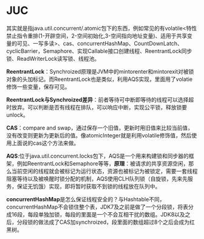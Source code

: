 # JUC

其实就是指java.util.concurrent/.atomic包下的东西，例如常见的有volatile<特性禁止指令重排(1-开辟空间，2-空间初始化,3-空间指向地址变量)、适用于共享变量的可见、一写多读>、cas、concurrentHashMap、CountDownLatch、cyclicBarrier，Semaphore、实现Callable接口创建线程、ReentrantLock同步锁、ReadWriterLock读写锁、线程池。

**ReentrantLock**：Synchroized原理是JVM中的mintorenter和mintorexit对被锁对象的头加标记。而ReentrantLock也是类似，利用AQS实现，里面用了volatie修饰一些变量，保存可见。

**ReentrantLock与Synchroized差异**：前者等待可中断即等待的线程可以选择超时放弃。可以判断是否有线程在排队，可以响应中断，实现公平锁，释放锁要unlock。

**CAS**：compare and swap，通过保存一个旧值，更新时用旧值来比较当前值，没有改变则更新为更新后的值。像atomicInteger就是利用volatile修饰值，然后使用上面说的cas这个方法来做。

**AQS**:位于java.util.concurrent.locks包下，AQS是一个用来构建锁和同步器的框架，例如ReentrantLock和Semaphore等等，**原理**：被请求的共享资源空闲，那么当前空闲的线程就会被标记为运行状态，资源也被标记为被锁定，需要一套线程阻塞等待以及被唤醒时锁分配的机制，AQS使用CLH队列锁（自旋锁，先来先服务，保证无饥饿）实现，即将暂时获取不到锁的线程放在队列中。

**concurrentHashMap**是怎么保证线程安全的？与Hashtable不同，concurrentHashMap不会锁住整个表，JDK7及之前是做了一个分段锁，将表分成16段，每段单独加锁，每段的里面是一个不会互相干扰的数组。JDK8以及之后，分段锁的做法成了CAS加synchroized，段里面的数组超过8个之后会成为红黑树。

